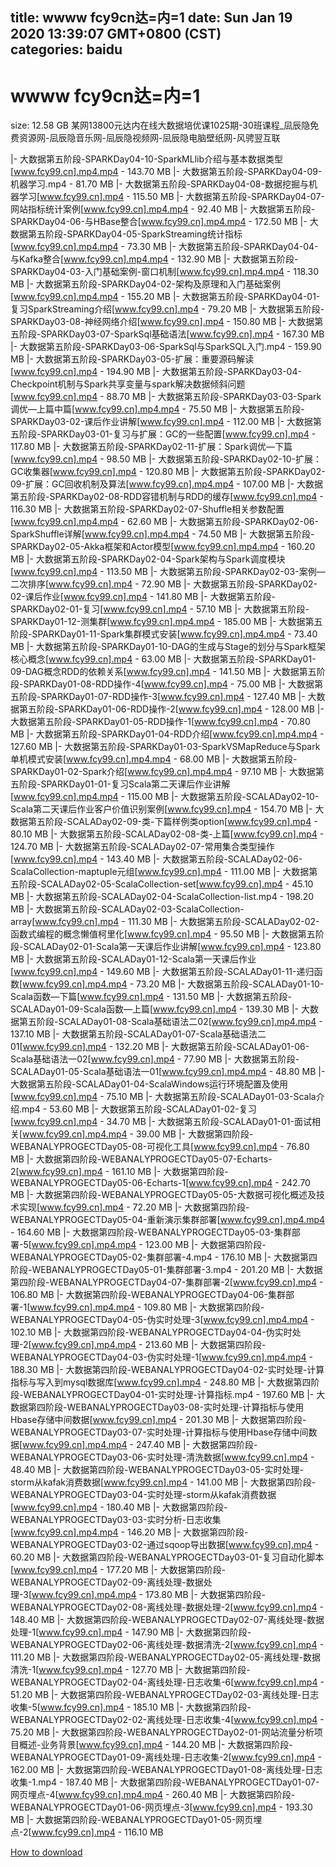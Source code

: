 
title: wwww fcy9cn达=内=1
date: Sun Jan 19 2020 13:39:07 GMT+0800 (CST)    
categories: baidu
---

# wwww fcy9cn达=内=1
size: 12.58 GB
 某网13800元达内在线大数据培优课1025期-30班课程_凨辰隐免费资源网-凨辰隐音乐网-凨辰隐视频网-凨辰隐电脑壁纸网-风骋翌互联
 
|- 大数据第五阶段-SPARKDay04-10-SparkMLlib介绍与基本数据类型[www.fcy99.cn].mp4.mp4 - 143.70 MB
|- 大数据第五阶段-SPARKDay04-09-机器学习.mp4 - 81.70 MB
|- 大数据第五阶段-SPARKDay04-08-数据挖掘与机器学习[www.fcy99.cn].mp4 - 115.50 MB
|- 大数据第五阶段-SPARKDay04-07-网站指标统计案例[www.fcy99.cn].mp4.mp4 - 92.40 MB
|- 大数据第五阶段-SPARKDay04-06-与HBase整合[www.fcy99.cn].mp4.mp4 - 172.50 MB
|- 大数据第五阶段-SPARKDay04-05-SparkStreaming统计指标[www.fcy99.cn].mp4.mp4 - 73.30 MB
|- 大数据第五阶段-SPARKDay04-04-与Kafka整合[www.fcy99.cn].mp4.mp4 - 132.90 MB
|- 大数据第五阶段-SPARKDay04-03-入门基础案例-窗口机制[www.fcy99.cn].mp4.mp4 - 118.30 MB
|- 大数据第五阶段-SPARKDay04-02-架构及原理和入门基础案例[www.fcy99.cn].mp4.mp4 - 155.20 MB
|- 大数据第五阶段-SPARKDay04-01-复习SparkStreaming介绍[www.fcy99.cn].mp4 - 79.20 MB
|- 大数据第五阶段-SPARKDay03-08-神经网络介绍[www.fcy99.cn].mp4 - 150.80 MB
|- 大数据第五阶段-SPARKDay03-07-SparkSql基础语法[www.fcy99.cn].mp4 - 167.30 MB
|- 大数据第五阶段-SPARKDay03-06-SparkSql与SparkSQL入门.mp4 - 159.90 MB
|- 大数据第五阶段-SPARKDay03-05-扩展：重要源码解读[www.fcy99.cn].mp4 - 194.90 MB
|- 大数据第五阶段-SPARKDay03-04-Checkpoint机制与Spark共享变量与spark解决数据倾斜问题[www.fcy99.cn].mp4 - 88.70 MB
|- 大数据第五阶段-SPARKDay03-03-Spark调优—上篇中篇[www.fcy99.cn].mp4.mp4 - 75.50 MB
|- 大数据第五阶段-SPARKDay03-02-课后作业讲解[www.fcy99.cn].mp4 - 112.00 MB
|- 大数据第五阶段-SPARKDay03-01-复习与扩展：GC的一些配置[www.fcy99.cn].mp4 - 117.80 MB
|- 大数据第五阶段-SPARKDay02-11-扩展：Spark调优—下篇[www.fcy99.cn].mp4 - 98.50 MB
|- 大数据第五阶段-SPARKDay02-10-扩展：GC收集器[www.fcy99.cn].mp4 - 120.80 MB
|- 大数据第五阶段-SPARKDay02-09-扩展：GC回收机制及算法[www.fcy99.cn].mp4.mp4 - 107.00 MB
|- 大数据第五阶段-SPARKDay02-08-RDD容错机制与RDD的缓存[www.fcy99.cn].mp4 - 116.30 MB
|- 大数据第五阶段-SPARKDay02-07-Shuffle相关参数配置[www.fcy99.cn].mp4.mp4 - 62.60 MB
|- 大数据第五阶段-SPARKDay02-06-SparkShuffle详解[www.fcy99.cn].mp4.mp4 - 74.50 MB
|- 大数据第五阶段-SPARKDay02-05-Akka框架和Actor模型[www.fcy99.cn].mp4.mp4 - 160.20 MB
|- 大数据第五阶段-SPARKDay02-04-Spark架构与Spark调度模块[www.fcy99.cn].mp4 - 113.50 MB
|- 大数据第五阶段-SPARKDay02-03-案例—二次排序[www.fcy99.cn].mp4 - 72.90 MB
|- 大数据第五阶段-SPARKDay02-02-课后作业[www.fcy99.cn].mp4 - 141.80 MB
|- 大数据第五阶段-SPARKDay02-01-复习[www.fcy99.cn].mp4 - 57.10 MB
|- 大数据第五阶段-SPARKDay01-12-测集群[www.fcy99.cn].mp4.mp4 - 185.00 MB
|- 大数据第五阶段-SPARKDay01-11-Spark集群模式安装[www.fcy99.cn].mp4.mp4 - 73.40 MB
|- 大数据第五阶段-SPARKDay01-10-DAG的生成与Stage的划分与Spark框架核心概念[www.fcy99.cn].mp4 - 63.00 MB
|- 大数据第五阶段-SPARKDay01-09-DAG概念RDD的依赖关系[www.fcy99.cn].mp4 - 141.50 MB
|- 大数据第五阶段-SPARKDay01-08-RDD操作-4[www.fcy99.cn].mp4 - 75.00 MB
|- 大数据第五阶段-SPARKDay01-07-RDD操作-3[www.fcy99.cn].mp4 - 127.40 MB
|- 大数据第五阶段-SPARKDay01-06-RDD操作-2[www.fcy99.cn].mp4 - 128.00 MB
|- 大数据第五阶段-SPARKDay01-05-RDD操作-1[www.fcy99.cn].mp4 - 70.80 MB
|- 大数据第五阶段-SPARKDay01-04-RDD介绍[www.fcy99.cn].mp4.mp4 - 127.60 MB
|- 大数据第五阶段-SPARKDay01-03-SparkVSMapReduce与Spark单机模式安装[www.fcy99.cn].mp4.mp4 - 68.00 MB
|- 大数据第五阶段-SPARKDay01-02-Spark介绍[www.fcy99.cn].mp4.mp4 - 97.10 MB
|- 大数据第五阶段-SPARKDay01-01-复习Scala第二天课后作业讲解[www.fcy99.cn].mp4.mp4 - 115.00 MB
|- 大数据第五阶段-SCALADay02-10-Scala第二天课后作业客户价值识别案例[www.fcy99.cn].mp4 - 154.70 MB
|- 大数据第五阶段-SCALADay02-09-类-下篇样例类option[www.fcy99.cn].mp4 - 80.10 MB
|- 大数据第五阶段-SCALADay02-08-类-上篇[www.fcy99.cn].mp4 - 124.70 MB
|- 大数据第五阶段-SCALADay02-07-常用集合类型操作[www.fcy99.cn].mp4 - 143.40 MB
|- 大数据第五阶段-SCALADay02-06-ScalaCollection-maptuple元组[www.fcy99.cn].mp4 - 111.00 MB
|- 大数据第五阶段-SCALADay02-05-ScalaCollection-set[www.fcy99.cn].mp4 - 45.10 MB
|- 大数据第五阶段-SCALADay02-04-ScalaCollection-list.mp4 - 198.20 MB
|- 大数据第五阶段-SCALADay02-03-ScalaCollection-array[www.fcy99.cn].mp4 - 111.30 MB
|- 大数据第五阶段-SCALADay02-02-函数式编程的概念懒值柯里化[www.fcy99.cn].mp4 - 95.50 MB
|- 大数据第五阶段-SCALADay02-01-Scala第一天课后作业讲解[www.fcy99.cn].mp4 - 123.80 MB
|- 大数据第五阶段-SCALADay01-12-Scala第一天课后作业[www.fcy99.cn].mp4 - 149.60 MB
|- 大数据第五阶段-SCALADay01-11-递归函数[www.fcy99.cn].mp4.mp4 - 73.20 MB
|- 大数据第五阶段-SCALADay01-10-Scala函数—下篇[www.fcy99.cn].mp4 - 131.50 MB
|- 大数据第五阶段-SCALADay01-09-Scala函数—上篇[www.fcy99.cn].mp4 - 139.30 MB
|- 大数据第五阶段-SCALADay01-08-Scala基础语法二02[www.fcy99.cn].mp4.mp4 - 137.10 MB
|- 大数据第五阶段-SCALADay01-07-Scala基础语法二01[www.fcy99.cn].mp4 - 132.20 MB
|- 大数据第五阶段-SCALADay01-06-Scala基础语法一02[www.fcy99.cn].mp4 - 77.90 MB
|- 大数据第五阶段-SCALADay01-05-Scala基础语法一01[www.fcy99.cn].mp4.mp4 - 48.80 MB
|- 大数据第五阶段-SCALADay01-04-ScalaWindows运行环境配置及使用[www.fcy99.cn].mp4 - 75.10 MB
|- 大数据第五阶段-SCALADay01-03-Scala介绍.mp4 - 53.60 MB
|- 大数据第五阶段-SCALADay01-02-复习[www.fcy99.cn].mp4 - 34.70 MB
|- 大数据第五阶段-SCALADay01-01-面试相关[www.fcy99.cn].mp4.mp4 - 39.00 MB
|- 大数据第四阶段-WEBANALYPROGECTDay05-08-可视化工具[www.fcy99.cn].mp4 - 76.80 MB
|- 大数据第四阶段-WEBANALYPROGECTDay05-07-Echarts-2[www.fcy99.cn].mp4 - 161.10 MB
|- 大数据第四阶段-WEBANALYPROGECTDay05-06-Echarts-1[www.fcy99.cn].mp4 - 242.70 MB
|- 大数据第四阶段-WEBANALYPROGECTDay05-05-大数据可视化概述及技术实现[www.fcy99.cn].mp4 - 72.20 MB
|- 大数据第四阶段-WEBANALYPROGECTDay05-04-重新演示集群部署[www.fcy99.cn].mp4.mp4 - 164.60 MB
|- 大数据第四阶段-WEBANALYPROGECTDay05-03-集群部署-5[www.fcy99.cn].mp4.mp4 - 123.00 MB
|- 大数据第四阶段-WEBANALYPROGECTDay05-02-集群部署-4.mp4 - 176.10 MB
|- 大数据第四阶段-WEBANALYPROGECTDay05-01-集群部署-3.mp4 - 201.20 MB
|- 大数据第四阶段-WEBANALYPROGECTDay04-07-集群部署-2[www.fcy99.cn].mp4 - 106.80 MB
|- 大数据第四阶段-WEBANALYPROGECTDay04-06-集群部署-1[www.fcy99.cn].mp4.mp4 - 109.80 MB
|- 大数据第四阶段-WEBANALYPROGECTDay04-05-伪实时处理-3[www.fcy99.cn].mp4.mp4 - 102.10 MB
|- 大数据第四阶段-WEBANALYPROGECTDay04-04-伪实时处理-2[www.fcy99.cn].mp4.mp4 - 213.60 MB
|- 大数据第四阶段-WEBANALYPROGECTDay04-03-伪实时处理-1[www.fcy99.cn].mp4.mp4 - 188.30 MB
|- 大数据第四阶段-WEBANALYPROGECTDay04-02-实时处理-计算指标与写入到mysql数据库[www.fcy99.cn].mp4 - 248.80 MB
|- 大数据第四阶段-WEBANALYPROGECTDay04-01-实时处理-计算指标.mp4 - 197.60 MB
|- 大数据第四阶段-WEBANALYPROGECTDay03-08-实时处理-计算指标与使用Hbase存储中间数据[www.fcy99.cn].mp4 - 201.30 MB
|- 大数据第四阶段-WEBANALYPROGECTDay03-07-实时处理-计算指标与使用Hbase存储中间数据[www.fcy99.cn].mp4.mp4 - 247.40 MB
|- 大数据第四阶段-WEBANALYPROGECTDay03-06-实时处理-清洗数据[www.fcy99.cn].mp4 - 48.40 MB
|- 大数据第四阶段-WEBANALYPROGECTDay03-05-实时处理-storm从kafak消费数据[www.fcy99.cn].mp4 - 141.00 MB
|- 大数据第四阶段-WEBANALYPROGECTDay03-04-实时处理-storm从kafak消费数据[www.fcy99.cn].mp4 - 180.40 MB
|- 大数据第四阶段-WEBANALYPROGECTDay03-03-实时分析-日志收集[www.fcy99.cn].mp4.mp4 - 146.20 MB
|- 大数据第四阶段-WEBANALYPROGECTDay03-02-通过sqoop导出数据[www.fcy99.cn].mp4 - 60.20 MB
|- 大数据第四阶段-WEBANALYPROGECTDay03-01-复习自动化脚本[www.fcy99.cn].mp4 - 177.20 MB
|- 大数据第四阶段-WEBANALYPROGECTDay02-09-离线处理-数据处理-3[www.fcy99.cn].mp4.mp4 - 173.80 MB
|- 大数据第四阶段-WEBANALYPROGECTDay02-08-离线处理-数据处理-2[www.fcy99.cn].mp4 - 148.40 MB
|- 大数据第四阶段-WEBANALYPROGECTDay02-07-离线处理-数据处理-1[www.fcy99.cn].mp4 - 147.90 MB
|- 大数据第四阶段-WEBANALYPROGECTDay02-06-离线处理-数据清洗-2[www.fcy99.cn].mp4 - 111.20 MB
|- 大数据第四阶段-WEBANALYPROGECTDay02-05-离线处理-数据清洗-1[www.fcy99.cn].mp4 - 127.70 MB
|- 大数据第四阶段-WEBANALYPROGECTDay02-04-离线处理-日志收集-6[www.fcy99.cn].mp4 - 51.20 MB
|- 大数据第四阶段-WEBANALYPROGECTDay02-03-离线处理-日志收集-5[www.fcy99.cn].mp4 - 185.10 MB
|- 大数据第四阶段-WEBANALYPROGECTDay02-02-离线处理-日志收集-4[www.fcy99.cn].mp4 - 75.20 MB
|- 大数据第四阶段-WEBANALYPROGECTDay02-01-网站流量分析项目概述-业务背景[www.fcy99.cn].mp4 - 144.20 MB
|- 大数据第四阶段-WEBANALYPROGECTDay01-09-离线处理-日志收集-2[www.fcy99.cn].mp4 - 162.00 MB
|- 大数据第四阶段-WEBANALYPROGECTDay01-08-离线处理-日志收集-1.mp4 - 187.40 MB
|- 大数据第四阶段-WEBANALYPROGECTDay01-07-网页埋点-4[www.fcy99.cn].mp4.mp4 - 260.40 MB
|- 大数据第四阶段-WEBANALYPROGECTDay01-06-网页埋点-3[www.fcy99.cn].mp4 - 193.30 MB
|- 大数据第四阶段-WEBANALYPROGECTDay01-05-网页埋点-2[www.fcy99.cn].mp4 - 116.10 MB

[How to download](https://bpcam.bemobtrk.com/go/2ceec3aa-1ca2-46d6-b9ff-aaa5c184517c?jno=4689)